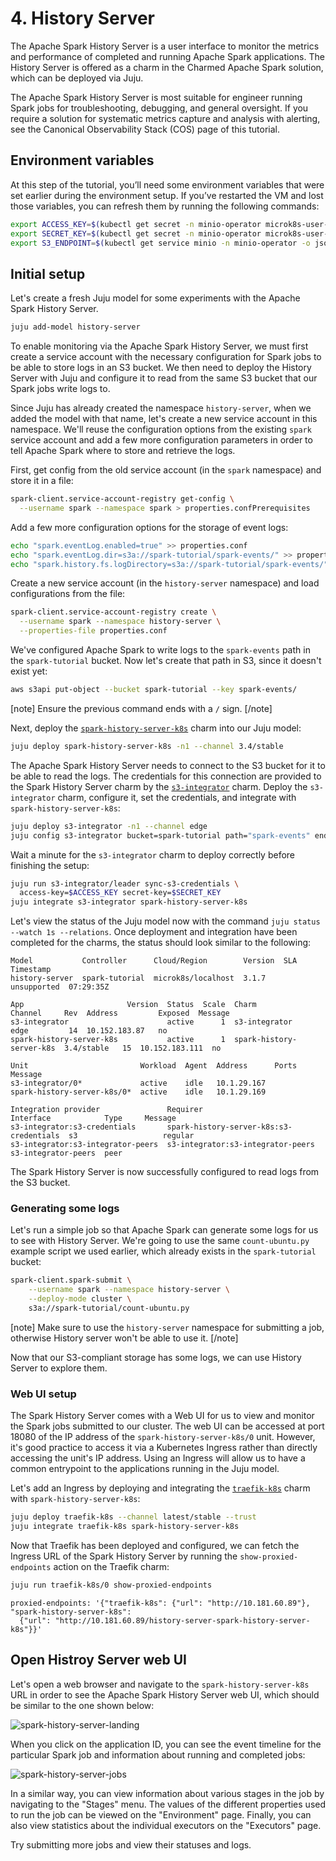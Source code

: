 # 4. History Server

The Apache Spark History Server is a user interface to monitor the metrics and performance of completed and running Apache Spark applications. The History Server is offered as a charm in the Charmed Apache Spark solution, which can be deployed via Juju.

The Apache Spark History Server is most suitable for engineer running Spark jobs for troubleshooting, debugging, and general oversight. If you require a solution for systematic metrics capture and analysis with alerting, see the Canonical Observability Stack (COS) page of this tutorial.

## Environment variables

At this step of the tutorial, you’ll need some environment variables that were set earlier during the environment setup.
If you’ve restarted the VM and lost those variables, you can refresh them by running the following commands:

```bash
export ACCESS_KEY=$(kubectl get secret -n minio-operator microk8s-user-1 -o jsonpath='{.data.CONSOLE_ACCESS_KEY}' | base64 -d)
export SECRET_KEY=$(kubectl get secret -n minio-operator microk8s-user-1 -o jsonpath='{.data.CONSOLE_SECRET_KEY}' | base64 -d)
export S3_ENDPOINT=$(kubectl get service minio -n minio-operator -o jsonpath='{.spec.clusterIP}')
```

## Initial setup

Let's create a fresh Juju model for some experiments with the Apache Spark History Server.

```bash
juju add-model history-server
```

To enable monitoring via the Apache Spark History Server, we must first create a service account with the necessary configuration for Spark jobs to be able to store logs in an S3 bucket. We then need to deploy the History Server with Juju and configure it to read from the same S3 bucket that our Spark jobs write logs to.

Since Juju has already created the namespace `history-server`, when we added the model with that name, let's create a new service account in this namespace. 
We'll reuse the configuration options from the existing `spark` service account and add a few more configuration parameters in order to tell Apache Spark where to store and retrieve the logs.

First, get config from the old service account (in the `spark` namespace) and store it in a file:

```bash
spark-client.service-account-registry get-config \
  --username spark --namespace spark > properties.confPrerequisites
```

Add a few more configuration options for the storage of event logs:

```bash
echo "spark.eventLog.enabled=true" >> properties.conf
echo "spark.eventLog.dir=s3a://spark-tutorial/spark-events/" >> properties.conf
echo "spark.history.fs.logDirectory=s3a://spark-tutorial/spark-events/" >> properties.conf
```

Create a new service account (in the `history-server` namespace) and load configurations from the file:

```bash
spark-client.service-account-registry create \
  --username spark --namespace history-server \
  --properties-file properties.conf
```

We've configured Apache Spark to write logs to the `spark-events` path in the `spark-tutorial` bucket.
Now let's create that path in S3, since it doesn't exist yet:

```bash
aws s3api put-object --bucket spark-tutorial --key spark-events/
```

[note]
Ensure the previous command ends with a `/` sign.
[/note]

Next, deploy the [`spark-history-server-k8s`](https://github.com/canonical/spark-history-server-k8s-operator) charm into our Juju model:

```bash
juju deploy spark-history-server-k8s -n1 --channel 3.4/stable
```

The Apache Spark History Server needs to connect to the S3 bucket for it to be able to read the logs.
The credentials for this connection are provided to the Spark History Server charm by the [`s3-integrator`](https://github.com/canonical/s3-integrator) charm. 
Deploy the `s3-integrator` charm, configure it, set the credentials, and integrate with `spark-history-server-k8s`:

```bash
juju deploy s3-integrator -n1 --channel edge
juju config s3-integrator bucket=spark-tutorial path="spark-events" endpoint=http://$S3_ENDPOINT
```

Wait a minute for the `s3-integrator` charm to deploy correctly before finishing the setup:

```bash
juju run s3-integrator/leader sync-s3-credentials \
  access-key=$ACCESS_KEY secret-key=$SECRET_KEY
juju integrate s3-integrator spark-history-server-k8s
```

Let's view the status of the Juju model now with the command `juju status --watch 1s --relations`. Once deployment and integration have been completed for the charms, the status should look similar to the following:

```
Model           Controller      Cloud/Region        Version  SLA          Timestamp
history-server  spark-tutorial  microk8s/localhost  3.1.7    unsupported  07:29:35Z

App                       Version  Status  Scale  Charm                     Channel     Rev  Address         Exposed  Message
s3-integrator                      active      1  s3-integrator             edge         14  10.152.183.87   no       
spark-history-server-k8s           active      1  spark-history-server-k8s  3.4/stable   15  10.152.183.111  no       

Unit                         Workload  Agent  Address      Ports  Message
s3-integrator/0*             active    idle   10.1.29.167         
spark-history-server-k8s/0*  active    idle   10.1.29.169         

Integration provider               Requirer                                 Interface            Type     Message
s3-integrator:s3-credentials       spark-history-server-k8s:s3-credentials  s3                   regular  
s3-integrator:s3-integrator-peers  s3-integrator:s3-integrator-peers        s3-integrator-peers  peer   
```

The Spark History Server is now successfully configured to read logs from the S3 bucket.

### Generating some logs

Let's run a simple job so that Apache Spark can generate some logs for us to see with History Server. We're going to use the same `count-ubuntu.py` example script we used earlier, which already exists in the `spark-tutorial` bucket:

```bash
spark-client.spark-submit \
    --username spark --namespace history-server \
    --deploy-mode cluster \
    s3a://spark-tutorial/count-ubuntu.py
```

[note]
Make sure to use the `history-server` namespace for submitting a job, otherwise History server won't be able to use it.
[/note]

Now that our S3-compliant storage has some logs, we can use History Server to explore them.

### Web UI setup

The Spark History Server comes with a Web UI for us to view and monitor the Spark jobs submitted to our cluster. The web UI can be accessed at port 18080 of the IP address of the `spark-history-server-k8s/0` unit. However, it's good practice to access it via a Kubernetes Ingress rather than directly accessing the unit's IP address. Using an Ingress will allow us to have a common entrypoint to the applications running in the Juju model. 

Let's add an Ingress by deploying and integrating the [`traefik-k8s`](https://charmhub.io/traefik-k8s) charm with `spark-history-server-k8s`:

```bash
juju deploy traefik-k8s --channel latest/stable --trust
juju integrate traefik-k8s spark-history-server-k8s
```

Now that Traefik has been deployed and configured, we can fetch the Ingress URL of the Spark History Server by running the `show-proxied-endpoints` action on the Traefik charm:

```bash
juju run traefik-k8s/0 show-proxied-endpoints
```

```text
proxied-endpoints: '{"traefik-k8s": {"url": "http://10.181.60.89"}, "spark-history-server-k8s":
  {"url": "http://10.181.60.89/history-server-spark-history-server-k8s"}}'
```

## Open Histroy Server web UI

Let's open a web browser and navigate to the `spark-history-server-k8s` URL in order to see the Apache Spark History Server web UI, which should be similar to the one shown below:

![spark-history-server-landing](https://assets.ubuntu.com/v1/b4e09c75-spark-history-server-landing.png)

When you click on the application ID, you can see the event timeline for the particular Spark job and information about running and completed jobs:

![spark-history-server-jobs](https://assets.ubuntu.com/v1/0ae8e6da-spark-history-server-jobs.png)

In a similar way, you can view information about various stages in the job by navigating to the "Stages" menu. The values of the different properties used to run the job can be viewed on the "Environment" page. Finally, you can also view statistics about the individual executors on the "Executors" page. 

Try submitting more jobs and view their statuses and logs.
